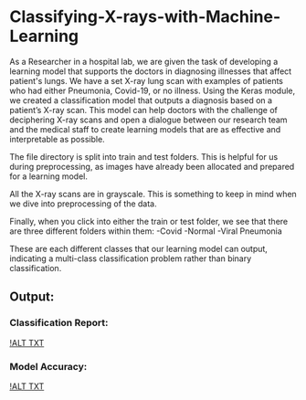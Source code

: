# Classifying-X-rays-with-Machine-Learning

As a Researcher in a hospital lab, we are given the task of developing a learning model that supports the doctors in diagnosing illnesses that affect patient's lungs. We have a set X-ray lung scan with examples of patients who had either Pneumonia, Covid-19, or no illness. Using the Keras module, we created a classification model that outputs a diagnosis based on a patient’s X-ray scan. This model can help doctors with the challenge of deciphering X-ray scans and open a dialogue between our research team and the medical staff to create learning models that are as effective and interpretable as possible.

The file directory is split into train and test folders. This is helpful for us during preprocessing, as images have already been allocated and prepared for a learning model.

All the X-ray scans are in grayscale. This is something to keep in mind when we dive into preprocessing of the data.

Finally, when you click into either the train or test folder, we see that there are three different folders within them:
-Covid
-Normal
-Viral Pneumonia

These are each different classes that our learning model can output, indicating a multi-class classification problem rather than binary classification.

## Output:

### Classification Report:
[!ALT TXT](https://github.com/SaifurRR/Classification-Kaggle-Covid-19-Image-Dataset-/blob/main/classification_report.jpeg)

### Model Accuracy:
[!ALT TXT](https://github.com/SaifurRR/Classification-Kaggle-Covid-19-Image-Dataset-/blob/main/model_accuracy.jpeg)

